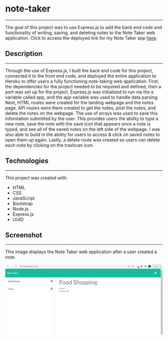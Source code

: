 # note-taker

---

The goal of this project was to use Express.js to add the back end code and functionality of writing, saving, and deleting notes to the Note Taker web application. Click to access the deployed link for my Note Taker app [here]().

## Description

---

Through the use of Express.js, I built the back end code for this project, connected it to the front end code, and deployed the entire application to Heroku to offer users a fully functioning note-taking web application. First, the dependencies for the project needed to be required and defined, then a port was set up for the project, Express.js was initialized to run via the a variable called app, and the app variable was used to handle data parsing. Next, HTML routes were created for the landing webpage and the notes page. API routes were there created to get the notes, post the notes, and delete the notes on the webpage. The use of arrays was used to save this information submitted by the user. This provides users the ability to type a new note, save the note with the save icon that appears once a note is typed, and see all of the saved notes on the left side of the webpage. I was also able to build in the ability for users to access & click on saved notes to open them up again. Lastly, a delete route was created so users can delete each note by clicking on the trashcan icon. 

## Technologies

---

This project was created with:

- HTML
- CSS
- JavaScript
- Bootstrap
- Node.js
- Express.js
- UUID

## Screenshot

---

This image displays the Note Taker web application after a user created a note.

![Note Taker App Image](./assets/note%20taker%20pic.png)
